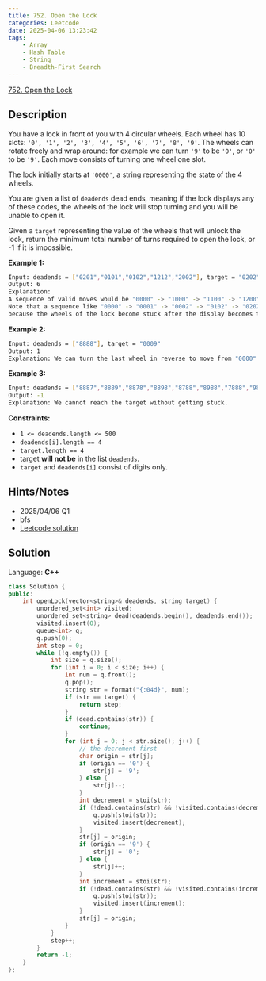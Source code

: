```yaml
---
title: 752. Open the Lock
categories: Leetcode
date: 2025-04-06 13:23:42
tags:
    - Array
    - Hash Table
    - String
    - Breadth-First Search
---
```


[752. Open the Lock](https://leetcode.com/problems/open-the-lock/description/?envType=company&envId=tiktok&favoriteSlug=tiktok-six-months)

## Description

You have a lock in front of you with 4 circular wheels. Each wheel has 10 slots: `'0', '1', '2', '3', '4', '5', '6', '7', '8', '9'`. The wheels can rotate freely and wrap around: for example we can turn `'9'` to be `'0'`, or `'0'` to be `'9'`. Each move consists of turning one wheel one slot.

The lock initially starts at `'0000'`, a string representing the state of the 4 wheels.

You are given a list of `deadends` dead ends, meaning if the lock displays any of these codes, the wheels of the lock will stop turning and you will be unable to open it.

Given a `target` representing the value of the wheels that will unlock the lock, return the minimum total number of turns required to open the lock, or -1 if it is impossible.

**Example 1:**

```bash
Input: deadends = ["0201","0101","0102","1212","2002"], target = "0202"
Output: 6
Explanation:
A sequence of valid moves would be "0000" -> "1000" -> "1100" -> "1200" -> "1201" -> "1202" -> "0202".
Note that a sequence like "0000" -> "0001" -> "0002" -> "0102" -> "0202" would be invalid,
because the wheels of the lock become stuck after the display becomes the dead end "0102".
```

**Example 2:**

```bash
Input: deadends = ["8888"], target = "0009"
Output: 1
Explanation: We can turn the last wheel in reverse to move from "0000" -> "0009".
```

**Example 3:**

```bash
Input: deadends = ["8887","8889","8878","8898","8788","8988","7888","9888"], target = "8888"
Output: -1
Explanation: We cannot reach the target without getting stuck.
```

**Constraints:**

- `1 <= deadends.length <= 500`
- `deadends[i].length == 4`
- `target.length == 4`
- target **will not be**  in the list `deadends`.
- `target` and `deadends[i]` consist of digits only.

## Hints/Notes

- 2025/04/06 Q1
- bfs
- [Leetcode solution](https://leetcode.com/problems/open-the-lock/editorial)

## Solution

Language: **C++**

```C++
class Solution {
public:
    int openLock(vector<string>& deadends, string target) {
        unordered_set<int> visited;
        unordered_set<string> dead(deadends.begin(), deadends.end());
        visited.insert(0);
        queue<int> q;
        q.push(0);
        int step = 0;
        while (!q.empty()) {
            int size = q.size();
            for (int i = 0; i < size; i++) {
                int num = q.front();
                q.pop();
                string str = format("{:04d}", num);
                if (str == target) {
                    return step;
                }
                if (dead.contains(str)) {
                    continue;
                }
                for (int j = 0; j < str.size(); j++) {
                    // the decrement first
                    char origin = str[j];
                    if (origin == '0') {
                        str[j] = '9';
                    } else {
                        str[j]--;
                    }
                    int decrement = stoi(str);
                    if (!dead.contains(str) && !visited.contains(decrement)) {
                        q.push(stoi(str));
                        visited.insert(decrement);
                    }
                    str[j] = origin;
                    if (origin == '9') {
                        str[j] = '0';
                    } else {
                        str[j]++;
                    }
                    int increment = stoi(str);
                    if (!dead.contains(str) && !visited.contains(increment)) {
                        q.push(stoi(str));
                        visited.insert(increment);
                    }
                    str[j] = origin;
                }
            }
            step++;
        }
        return -1;
    }
};
```
